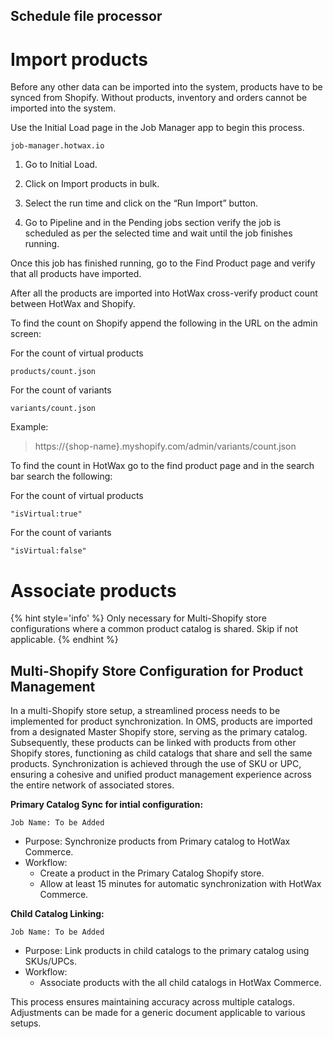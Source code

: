 ## Schedule file processor

# Import products

Before any other data can be imported into the system, products have to be synced from Shopify. Without products, inventory and orders cannot be imported into the system.

Use the Initial Load page in the Job Manager app to begin this process.

```
job-manager.hotwax.io
```

1. Go to Initial Load.

2. Click on Import products in bulk.

3. Select the run time and click on the “Run Import” button.

4. Go to Pipeline and in the Pending jobs section verify the job is scheduled as per the selected time and wait until the job finishes running.

Once this job has finished running, go to the Find Product page and verify that all products have imported.

<!-- add steps for how check for failed imports -->

After all the products are imported into HotWax cross-verify product count between HotWax and Shopify.

To find the count on Shopify append the following in the URL on the admin screen:

For the count of virtual products
```
products/count.json
```

For the count of variants
```
variants/count.json 
```
Example:

> https://{shop-name}.myshopify.com/admin/variants/count.json

To find the count in HotWax go to the find product page and in the search bar search the following:

For the count of virtual products
```
"isVirtual:true"
```

For the count of variants
```
"isVirtual:false"
```

# Associate products 

{% hint style='info' %}
Only necessary for Multi-Shopify store configurations where a common product catalog is shared. Skip if not applicable.
{% endhint %}



## Multi-Shopify Store Configuration for Product Management

In a multi-Shopify store setup, a streamlined process needs to be implemented for product synchronization. In OMS, products are imported from a designated Master Shopify store, serving as the primary catalog. Subsequently, these products can be linked with products from other Shopify stores, functioning as child catalogs that share and sell the same products. Synchronization is achieved through the use of SKU or UPC, ensuring a cohesive and unified product management experience across the entire network of associated stores.

**Primary Catalog Sync for intial configuration:**

`Job Name: To be Added`
   - Purpose: Synchronize products from Primary catalog to HotWax Commerce.
   - Workflow:
     - Create a product in the Primary Catalog Shopify store.
     - Allow at least 15 minutes for automatic synchronization with HotWax Commerce.

**Child Catalog Linking:**

`Job Name: To be Added`
   - Purpose: Link products in child catalogs to the primary catalog using SKUs/UPCs.
   - Workflow:
     - Associate products with the all child catalogs in HotWax Commerce.


This process ensures maintaining accuracy across multiple catalogs. Adjustments can be made for a generic document applicable to various setups.
